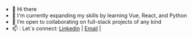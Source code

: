 - 👋 Hi there
- 🌱 I'm currently expanding my skills by learning Vue, React, and Python
- 💞️ I’m open to collaborating on full-stack projects of any kind
- 📫 : Let`s connect: <a href="https://www.linkedin.com/in/esteban-lopez-webdev/">Linkedin</a> | <a href="esteban.steam21@gmail.com">Email</a> |


<!---
lopezwebdev/lopezwebdev is a ✨ special ✨ repository because its `README.md` (this file) appears on your GitHub profile.
You can click the Preview link to take a look at your changes.
--->
